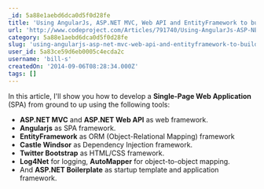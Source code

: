 ```yaml
---
_id: 5a88e1aebd6dca0d5f0d28fe
title: 'Using AngularJs, ASP.NET MVC, Web API and EntityFramework to build NLayered Single Page Web Applications'
url: 'http://www.codeproject.com/Articles/791740/Using-AngularJs-ASP-NET-MVC-Web-API-and-EntityFram'
category: 5a88e1aebd6dca0d5f0d28fe
slug: 'using-angularjs-asp-net-mvc-web-api-and-entityframework-to-build-nlayered-single-page-web-applicati'
user_id: 5a83ce59d6eb0005c4ecda2c
username: 'bill-s'
createdOn: '2014-09-06T08:28:34.000Z'
tags: []
---
```


In this article, I'll show you how to develop a <strong> Single-Page Web Application</strong> (SPA) from ground to up using the following tools:
<ul>
	<li><strong>ASP.NET MVC</strong> and <strong>ASP.NET Web API</strong> as web framework.</li>
	<li><strong>Angularjs</strong> as SPA framework.</li>
	<li><strong>EntityFramework</strong> as ORM (Object-Relational Mapping) framework</li>
	<li><strong>Castle Windsor</strong> as Dependency Injection framework.</li>
	<li><strong>Twitter Bootstrap</strong> as HTML/CSS framework.</li>
	<li><strong>Log4Net</strong> for logging, <strong>AutoMapper</strong> for object-to-object mapping.</li>
	<li>And <strong>ASP.NET Boilerplate</strong> as startup template and application framework.</li>
</ul>

